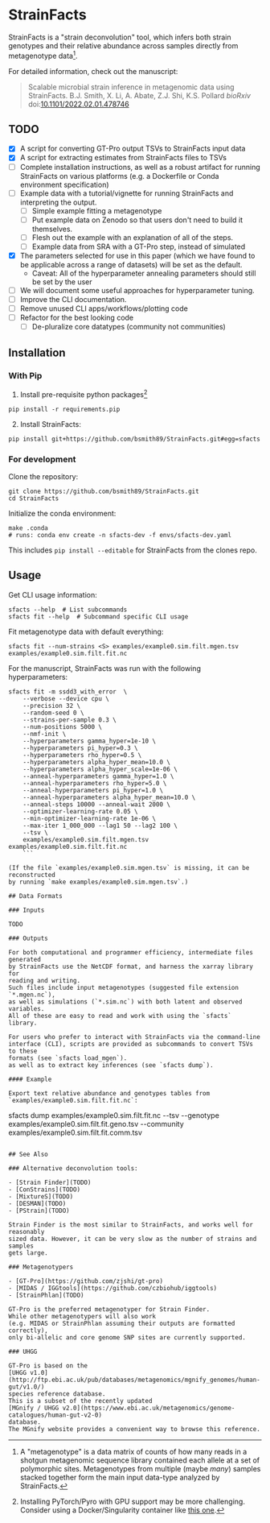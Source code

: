 # StrainFacts

StrainFacts is a "strain deconvolution" tool, which infers both strain
genotypes and their relative abundance across samples directly from
metagenotype data[^metagenotype-meaning].

[^metagenotype-meaning]: A "metagenotype" is a data matrix of counts of how
many reads in a shotgun metagenomic sequence library contained each allele at a
set of polymorphic sites.
Metagenotypes from multiple (maybe _many_) samples stacked together form
the main input data-type analyzed by StrainFacts.

For detailed information, check out the manuscript:

> Scalable microbial strain inference in metagenomic data using StrainFacts.
B.J. Smith, X. Li, A. Abate, Z.J. Shi, K.S. Pollard
_bioRxiv_ doi:[10.1101/2022.02.01.478746](https://doi.org/10.1101/2022.02.01.478746)


## TODO

- [x] A script for converting GT-Pro output TSVs to StrainFacts input data
- [x] A script for extracting estimates from StrainFacts files to TSVs
- [ ] Complete installation instructions, as well as a robust artifact for
      running StrainFacts on various platforms (e.g. a Dockerfile or Conda
      environment specification)
- [ ] Example data with a tutorial/vignette for running StrainFacts and
      interpreting the output.
    - [ ] Simple example fitting a metagenotype
    - [ ] Put example data on Zenodo so that users don't need to build it themselves.
    - [ ] Flesh out the example with an explanation of all of the steps.
    - [ ] Example data from SRA with a GT-Pro step, instead of simulated
- [x] The parameters selected for use in this paper (which we have found to be
      applicable across a range of datasets) will be set as the default.
    - Caveat: All of the hyperparameter annealing parameters should still be set by the user
- [ ] We will document some useful approaches for hyperparameter tuning.
- [ ] Improve the CLI documentation.
- [ ] Remove unused CLI apps/workflows/plotting code
- [ ] Refactor for the best looking code
    - [ ] De-pluralize core datatypes (community not communities)

## Installation

### With Pip

1. Install pre-requisite python packages[^pyro-install]

```
pip install -r requirements.pip
```

[^pyro-install]: Installing PyTorch/Pyro with GPU support may be more challenging.
Consider using a Docker/Singularity container like
[this one](https://hub.docker.com/repository/docker/bsmith89/compbio).

2. Install StrainFacts:

```
pip install git+https://github.com/bsmith89/StrainFacts.git#egg=sfacts
```

### For development

Clone the repository:

```
git clone https://github.com/bsmith89/StrainFacts.git
cd StrainFacts
```

Initialize the conda environment:

```
make .conda
# runs: conda env create -n sfacts-dev -f envs/sfacts-dev.yaml
```

This includes `pip install --editable` for StrainFacts from the clones repo.

## Usage

Get CLI usage information:

```
sfacts --help  # List subcommands
sfacts fit --help  # Subcommand specific CLI usage
```

Fit metagenotype data with default everything:

```
sfacts fit --num-strains <S> examples/example0.sim.filt.mgen.tsv examples/example0.sim.filt.fit.nc
```

For the manuscript, StrainFacts was run with the following hyperparameters:

```
sfacts fit -m ssdd3_with_error  \
    --verbose --device cpu \
    --precision 32 \
    --random-seed 0 \
    --strains-per-sample 0.3 \
    --num-positions 5000 \
    --nmf-init \
    --hyperparameters gamma_hyper=1e-10 \
    --hyperparameters pi_hyper=0.3 \
    --hyperparameters rho_hyper=0.5 \
    --hyperparameters alpha_hyper_mean=10.0 \
    --hyperparameters alpha_hyper_scale=1e-06 \
    --anneal-hyperparameters gamma_hyper=1.0 \
    --anneal-hyperparameters rho_hyper=5.0 \
    --anneal-hyperparameters pi_hyper=1.0 \
    --anneal-hyperparameters alpha_hyper_mean=10.0 \
    --anneal-steps 10000 --anneal-wait 2000 \
    --optimizer-learning-rate 0.05 \
    --min-optimizer-learning-rate 1e-06 \
    --max-iter 1_000_000 --lag1 50 --lag2 100 \
    --tsv \
    examples/example0.sim.filt.mgen.tsv examples/example0.sim.filt.fit.nc
    ```

(If the file `examples/example0.sim.mgen.tsv` is missing, it can be reconstructed
by running `make examples/example0.sim.mgen.tsv`.)

## Data Formats

### Inputs

TODO

### Outputs

For both computational and programmer efficiency, intermediate files generated
by StrainFacts use the NetCDF format, and harness the xarray library for
reading and writing.
Such files include input metagenotypes (suggested file extension `*.mgen.nc`),
as well as simulations (`*.sim.nc`) with both latent and observed variables.
All of these are easy to read and work with using the `sfacts` library.

For users who prefer to interact with StrainFacts via the command-line
interface (CLI), scripts are provided as subcommands to convert TSVs to these
formats (see `sfacts load_mgen`).
as well as to extract key inferences (see `sfacts dump`).

#### Example

Export text relative abundance and genotypes tables from `examples/example0.sim.filt.fit.nc`:

```
sfacts dump examples/example0.sim.filt.fit.nc --tsv --genotype examples/example0.sim.filt.fit.geno.tsv --community examples/example0.sim.filt.fit.comm.tsv
```

## See Also

### Alternative deconvolution tools:

- [Strain Finder](TODO)
- [ConStrains](TODO)
- [MixtureS](TODO)
- [DESMAN](TODO)
- [PStrain](TODO)

Strain Finder is the most similar to StrainFacts, and works well for reasonably
sized data. However, it can be very slow as the number of strains and samples
gets large.

### Metagenotypers

- [GT-Pro](https://github.com/zjshi/gt-pro)
- [MIDAS / IGGtools](https://github.com/czbiohub/iggtools)
- [StrainPhlan](TODO)

GT-Pro is the preferred metagenotyper for Strain Finder.
While other metagenotypers will also work
(e.g. MIDAS or StrainPhlan assuming their outputs are formatted correctly),
only bi-allelic and core genome SNP sites are currently supported.

### UHGG

GT-Pro is based on the
[UHGG v1.0](http://ftp.ebi.ac.uk/pub/databases/metagenomics/mgnify_genomes/human-gut/v1.0/)
species reference database.
This is a subset of the recently updated 
[MGnify / UHGG v2.0](https://www.ebi.ac.uk/metagenomics/genome-catalogues/human-gut-v2-0)
database.
The MGnify website provides a convenient way to browse this reference.
